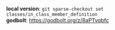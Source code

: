 **local version**: `git sparse-checkout set classes/in_class_member_definition`  
**godbolt**: https://godbolt.org/z/8aPTvqbfc  
